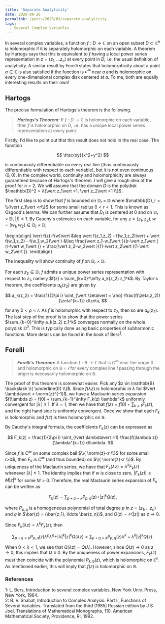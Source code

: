 ```yaml
---
title: 'Separate Analyticity'
date: 2020-09-26
permalink: /posts/2020/09/separate-analyticity
tags:
  - Several Complex Variables
---
```


In several complex variables, a function $f: D \to \mathbb{C}$ on an open subset $D \subset \mathbb{C}^n$ is holomorphic if it is separately holomorphic on each variable. A theorem by Hartogs says that this is equivalent to $f$ having a local power series representation in $z = (z_1,\ldots z_n)$ at every point in $D$, i.e. the usual definition of analyticity. A similar result by Forelli states that holomorphicity about a point $a \in \mathbb{C}$ is also satisfied if the function is $c^\infty$ near $a$ and is holomorphic on every one-dimensional complex disk centered at $a$. To me, both are equally interesting results on their own!

## Hartogs

The precise formulation of Hartogs's theorem is the following.

> **_Hartogs's Theorem:_** If $f: D \to \mathbb{C}$ is holomorphic on each variable, then $f$ is holomorphic on $D$, i.e. has a unique local power series representation at every point.

Firstly, I'd like to point out that this result does not hold in the real case. The function

$$
\frac{xy}{x^2+y^2}
$$

is continuously differentiable on every real line (thus continuously differentiable with respect to each variable), but it is not even continuous $(0,0)$. In the complex world, continuity and holomorphicity are always guaranteed because of Hartogs's theorem. I will give a rough idea of the proof for $n=2$. We will assume that the domain $D$ is the polydisk $\mathbb{D}^2 = \\{\vert z_1\vert <1, \vert z_2\vert <1 \\}$.

The first step is to show that $f$ is bounded on $\mathbb{D}_r \times \mathbb{D}$ where $\mathbb{D}_r = \\{\vert z_1\vert <r\\}$ for some small radius $0<r<1$. This is known as Osgood's lemma. We can further assume that $D_1$ is centered at $0$ and on $\mathbb{D}_r \times \mathbb{D}$, $\vert f\vert  \leq 1$. By Cauchy's estimates on each variable, for any $z=(z_1,z_2),w=(w_1,w_2) \in \mathbb{D}_r \times \mathbb{D}$,

\begin{align}
\vert f(z)-f(w)\vert  &\leq \vert f(z_1,z_2) - f(w_1,z_2)\vert  + \vert f(w_1,z_2) - f(w_1,w_2)\vert  \\
&\leq \frac{\vert z_1-w_1\vert }{(r-\vert z_1\vert )(r-\vert w_1\vert )} + \frac{\vert z_2-w_2\vert }{(1-\vert z_2\vert )(1-\vert w_2\vert )}.
\end{align}

The inequality will show continuity of $f$ on $\mathbb{D}_r \times \mathbb{D}$.

For each $z_2 \in \mathbb{D}$, $f$ admits a unique power series representation with respect to $z_1$, namely $f(z) = \sum_{k=0}^\infty a_k(z_2) z_1^k$. By Taylor's theorem, the coefficients $a_k(z_2)$ are given by

$$
a_k(z_2) = \frac{1}{2\pi i} \oint_{\vert \zeta\vert  = \rho} \frac{f(\zeta,z_2)}{\zeta^{k+1}} d\zeta,
$$

for any $0 < \rho < r$. As $f$ is holomorphic with respect to $z_2$, then so are $a_k(z_2)$. The last step of the proof is to show that the power series $\sum_{k=0}^\infty a_k(z_2) z_1^k$ converges normally on the whole polydisk $\mathbb{D}^2$. This is typically done using basic properties of subharmonic functions. More details can be found in the book of Bers<sup>[1](#fn1)</sup>.

## Forelli

> **_Forelli's Theorem:_** A function $f: \mathbb{B} \to \mathbb{C}$ that is $C^\infty$ near the origin $0$ and holomorphic on $\mathbb{B} \cap \mathcal{l}$ for every complex line $l$ passing through the origin is necessarily holomorphic on $\mathbb{B}$.

The proof of this theorem is somewhat easier. Pick any $z \in \mathbb{B} \backslash \\{ \underline{0} \\}$. Since $f(\lambda z)$ is holomorphic in $\lambda$ for $\vert \lambda\vert  < \norm{z}^{-1}$, we have a Maclaurin series expansion $f(\lambda z) = f(0) + \sum_{k=1}^\infty F_k(z) \lambda^k$ uniformly convergent for $\vert \lambda\vert \leq 1$. If $\lambda = 1$, then we have that $f(z) = f(0) + \sum_{k=1} F_k(z)$, and the right hand side is uniformly convergent. Once we show that each $F_k$ is holomorphic and $f(z)$ is then holomorphic on $\mathbb{B}$.

By Cauchy's integral formula, the coefficients $F_k(z)$ can be expressed as

$$
F_k(z) = \frac{1}{2\pi i} \oint_{\vert \lambda\vert =1} \frac{f(\lambda z)}{\lambda^{k+1}} d\lambda.
$$

Since $f$ is $C^\infty$ on some complex ball $\\{ \norm{z}<r \\}$ for some small r>0$, then $F_k$ is $C^\infty$ (and thus bounded) on $\\{ \norm{z}<r \\}$. By uniqueness of the Maclaurin series, we have that $F_k(\lambda z) = \lambda^k F_k(z)$ whenever $\vert \lambda\vert \leq 1$. The identity implies that if $w$ is close to zero, $\vert F_k(z)\vert  \leq M\vert z\vert ^k$ for some $M>0$. Therefore, the real Maclaurin series expansion of $F_k$ can be written as

$$
F_k(z) = \sum_{p+q=k} P_{p,q}(z) + \vert z\vert ^k Q(z),
$$

where $P_{p,q}$ is a homogeneous polynomial of total degree $p$ in $z=(z_1,\ldots z_n)$ and $q$ in $\bar{z} = (\bar{z_1}, \ldots \bar{z_n})$, and $Q(z) = \mathcal{O}(\vert z\vert )$ as $z \to 0$.

Since $F_k(\lambda z) = \lambda^k F_k(z)$, then

$$
\sum_{p+q = k} P_{p,q}(z) \lambda^p \bar{\lambda}^q + \vert \lambda\vert ^k \vert z\vert ^k Q(\lambda z) = \sum_{p+q=k} P_{p,q}(z) \lambda^k + \lambda^k \vert z\vert ^k Q(z).
$$

When $0< \lambda<1$, we see that $Q(\lambda z) = Q(\lambda)$. However, since $Q(z)\to 0$ as $z \to 0$, this implies that $Q \equiv 0$. By the uniqueness of power expansions, $F_k(z)$ must then coincide with the polynomial $P_{k,0}(z)$, which is holomorphic on $\mathbb{C}^n$. As mentioned earlier, this will imply that $f(z)$ is holomorphic on $\mathbb{B}$.

### References

<a name="fn1">1</a>: L. Bers, Introduction to several complex variables, New York Univ. Press, New York, 1964.  
<a name="fn2">2</a>: B. V. Shabat, Introduction to Complex Analysis: Part II, Functions of Several Variables. Translated from the third (1985) Russian edition by J S Joel. Translations of Mathematical Monographs, 110. American Mathematical Society, Providence, RI, 1992.  
